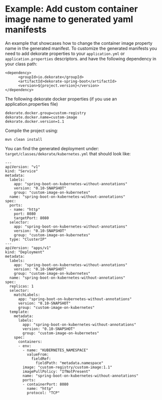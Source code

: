 # Example:  Add custom container image name to generated yaml manifests 

An example that showcases how to change the container image property name in the generated manifest.
To customize the generated manifests you need to add dekorate properties to your `application.yml` or `application.properties` descriptors.
and have the following dependency in your class path:

    <dependency>
          <groupId>io.dekorate</groupId>
          <artifactId>dekorate-spring-boot</artifactId>
          <version>${project.version}</version>
    </dependency>

The following dekorate docker properties (if you use an application.properties file)
```
dekorate.docker.group=custom-registry
dekorate.docker.name=custom-image
dekorate.docker.version=1.1

```

Compile the project using:

    mvn clean install

You can find the generated deployment under: `target/classes/dekorate/kubernetes.yml` that should look like:
```---
---
apiVersion: "v1"
kind: "Service"
metadata:
  labels:
    app: "spring-boot-on-kubernetes-without-annotations"
    version: "0.10-SNAPSHOT"
    group: "custom-image-on-kubernetes"
  name: "spring-boot-on-kubernetes-without-annotations"
spec:
  ports:
  - name: "http"
    port: 8080
    targetPort: 8080
  selector:
    app: "spring-boot-on-kubernetes-without-annotations"
    version: "0.10-SNAPSHOT"
    group: "custom-image-on-kubernetes"
  type: "ClusterIP"
---
apiVersion: "apps/v1"
kind: "Deployment"
metadata:
  labels:
    app: "spring-boot-on-kubernetes-without-annotations"
    version: "0.10-SNAPSHOT"
    group: "custom-image-on-kubernetes"
  name: "spring-boot-on-kubernetes-without-annotations"
spec:
  replicas: 1
  selector:
    matchLabels:
      app: "spring-boot-on-kubernetes-without-annotations"
      version: "0.10-SNAPSHOT"
      group: "custom-image-on-kubernetes"
  template:
    metadata:
      labels:
        app: "spring-boot-on-kubernetes-without-annotations"
        version: "0.10-SNAPSHOT"
        group: "custom-image-on-kubernetes"
    spec:
      containers:
      - env:
        - name: "KUBERNETES_NAMESPACE"
          valueFrom:
            fieldRef:
              fieldPath: "metadata.namespace"
        image: "custom-registry/custom-image:1.1"
        imagePullPolicy: "IfNotPresent"
        name: "spring-boot-on-kubernetes-without-annotations"
        ports:
        - containerPort: 8080
          name: "http"
          protocol: "TCP"
```
